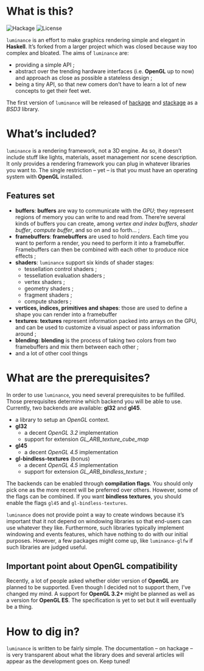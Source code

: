 # What is this?

![Hackage](https://img.shields.io/badge/hackage-0.9.1-orange.svg?style=flat)
![License](https://img.shields.io/badge/license-BSD3-blue.svg?style=flat)

`luminance` is an effort to make graphics rendering simple and elegant in **Haskell**. It’s forked
from a larger project which was closed because way too complex and bloated. The aims of `luminance`
are:

  - providing a simple API ;
  - abstract over the trending hardware interfaces (i.e. **OpenGL** up to now) and approach
    as close as possible a stateless design ;
  - being a tiny API, so that new comers don’t have to learn a lot of new concepts to get
    their feet wet.

The first version of `luminance` will be released of [hackage](https://hackage.haskell.org) and
[stackage](https://www.stackage.org) as a *BSD3* library.

# What’s included?

`luminance` is a rendering framework, not a 3D engine. As so, it doesn’t include stuff like
lights, materials, asset management nor scene description. It only provides a rendering framework
you can plug in whatever libraries you want to. The single restriction – yet – is that you must have
an operating system with **OpenGL** installed.

## Features set

- **buffers**: **buffers** are way to communicate with the *GPU*; they represent regions of memory
  you can write to and read from. There’re several kinds of buffers you can create, among *vertex
  and index buffers*, *shader buffer*, *compute buffer*, and so on and so forth… ;
- **framebuffers**: **framebuffers** are used to hold *renders*. Each time you want to perform a
  render, you need to perform it into a framebuffer. Framebuffers can then be combined with each
  other to produce nice effects ;
- **shaders**: `luminance` support six kinds of shader stages:
  + tessellation control shaders ;
  + tessellation evaluation shaders ;
  + vertex shaders ;
  + geometry shaders ;
  + fragment shaders ;
  + compute shaders ;
- **vertices, indices, primitives and shapes**: those are used to define a shape you can render into
  a framebuffer
- **textures**: **textures** represent information packed into arrays on the GPU, and can be used
  to customize a visual aspect or pass information around ;
- **blending**: **blending** is the process of taking two colors from two framebuffers and mix them
  between each other ;
- and a lot of other cool things

# What are the prerequisites?

In order to use `luminance`, you need several prerequisites to be fulfilled. Those prerequisites
determine which backend you will be able to use. Currently, two backends are available: **gl32**
and **gl45**.

- a library to setup an *OpenGL* context.
- **gl32**
  - a decent *OpenGL 3.2* implementation
  - support for extension *GL_ARB_texture_cube_map*
- **gl45**
  - a decent *OpenGL 4.5* implementation
- **gl-bindless-textures** (bonus)
  - a decent *OpenGL 4.5* implementation
  - support for extension *GL_ARB_bindless_texture* ;

The backends can be enabled through **compilation flags**. You should only pick one as the more
recent will be preferred over others. However, some of the flags can be combined. If you want
**bindless textures**, you should enable the flags `gl45` and `gl-bindless-textures`.

`luminance` does not provide point a way to create windows because it’s important that it not depend
on windowing libraries so that end-users can use whatever they like. Furthermore, such libraries
typically implement windowing and events features, which have nothing to do with our initial
purposes. However, a few packages might come up, like `luminance-glfw` if such libraries are judged
useful.

## Important point about OpenGL compatibility

Recently, a lot of people asked whether older version of **OpenGL** are planned to be supported.
Even though I decided not to support them, I’ve changed my mind. A support for **OpenGL 3.2+**
might be planned as well as a version for **OpenGL ES**. The specification is yet to set but it will
eventually be a thing.

# How to dig in?

`luminance` is written to be fairly simple. The documentation – on hackage – is very transparent
about what the library does and several articles will appear as the development goes on. Keep tuned!
